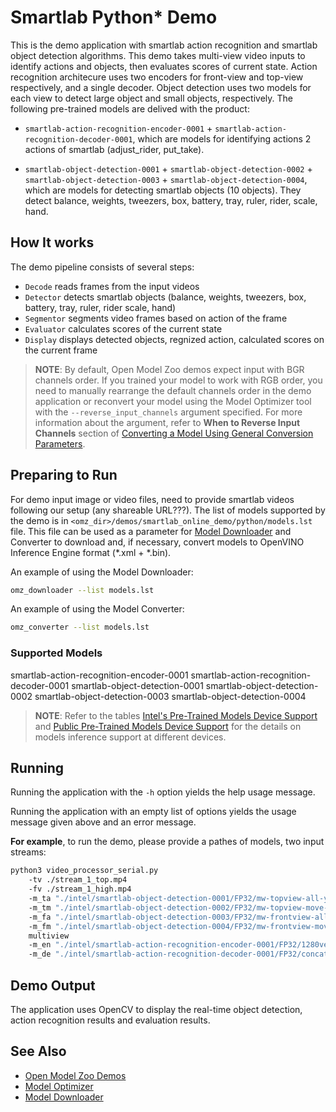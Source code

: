 # Smartlab Python\* Demo

This is the demo application with smartlab action recognition and smartlab object detection algorithms.
This demo takes multi-view video inputs to identify actions and objects, then evaluates scores of current state.
Action recognition architecure uses two encoders for front-view and top-view respectively, and a single decoder.
Object detection uses two models for each view to detect large object and small objects, respectively.
The following pre-trained models are delived with the product:


* `smartlab-action-recognition-encoder-0001` + `smartlab-action-recognition-decoder-0001`, which are models for identifying actions 2 actions of smartlab (adjust_rider, put_take).

* `smartlab-object-detection-0001` + `smartlab-object-detection-0002` + `smartlab-object-detection-0003` + `smartlab-object-detection-0004`, which are models for detecting smartlab objects (10 objects). They detect balance, weights, tweezers, box, battery, tray, ruler, rider, scale, hand.

## How It works

The demo pipeline consists of several steps:

* `Decode` reads frames from the input videos
* `Detector` detects smartlab objects (balance, weights, tweezers, box, battery, tray, ruler, rider scale, hand)
* `Segmentor` segments video frames based on action of the frame
* `Evaluator` calculates scores of the current state
* `Display` displays detected objects, regnized action, calculated scores on the current frame


> **NOTE**: By default, Open Model Zoo demos expect input with BGR channels order. If you trained your model to work with RGB order, you need to manually rearrange the default channels order in the demo application or reconvert your model using the Model Optimizer tool with the `--reverse_input_channels` argument specified. For more information about the argument, refer to **When to Reverse Input Channels** section of [Converting a Model Using General Conversion Parameters](https://docs.openvino.ai/latest/openvino_docs_MO_DG_prepare_model_convert_model_Converting_Model.html#general-conversion-parameters).

## Preparing to Run
For demo input image or video files, need to provide smartlab videos following our setup (any shareable URL???).
The list of models supported by the demo is in `<omz_dir>/demos/smartlab_online_demo/python/models.lst` file.
This file can be used as a parameter for [Model Downloader](../../../tools/model_tools/README.md) and Converter to download and, if necessary, convert models to OpenVINO Inference Engine format (\*.xml + \*.bin).

An example of using the Model Downloader:

```sh
omz_downloader --list models.lst
```

An example of using the Model Converter:

```sh
omz_converter --list models.lst
```

### Supported Models
smartlab-action-recognition-encoder-0001
smartlab-action-recognition-decoder-0001
smartlab-object-detection-0001
smartlab-object-detection-0002
smartlab-object-detection-0003
smartlab-object-detection-0004

> **NOTE**: Refer to the tables [Intel's Pre-Trained Models Device Support](../../../models/intel/device_support.md) and [Public Pre-Trained Models Device Support](../../../models/public/device_support.md) for the details on models inference support at different devices.

## Running

Running the application with the `-h` option yields the help usage message.

Running the application with an empty list of options yields the usage message given above and an error message.

**For example**, to run the demo, please provide a pathes of models, two input streams:

```sh
python3 video_processor_serial.py 
    -tv ./stream_1_top.mp4
    -fv ./stream_1_high.mp4
    -m_ta "./intel/smartlab-object-detection-0001/FP32/mw-topview-all-yolox-n.bin"
    -m_tm "./intel/smartlab-object-detection-0002/FP32/mw-topview-move-yolox-n.bin"
    -m_fa "./intel/smartlab-object-detection-0003/FP32/mw-frontview-all-yolox-n.bin"
    -m_fm "./intel/smartlab-object-detection-0004/FP32/mw-frontview-move-yolox-n.bin"
    multiview
    -m_en "./intel/smartlab-action-recognition-encoder-0001/FP32/1280vec-mobilenet-v2.bin"
    -m_de "./intel/smartlab-action-recognition-decoder-0001/FP32/concat-classifier.bin"
```

## Demo Output

The application uses OpenCV to display the real-time object detection, action recognition results and evaluation results.

## See Also

* [Open Model Zoo Demos](../../README.md)
* [Model Optimizer](https://docs.openvinotoolkit.org/latest/_docs_MO_DG_Deep_Learning_Model_Optimizer_DevGuide.html)
* [Model Downloader](../../../tools/model_tools/README.md)
